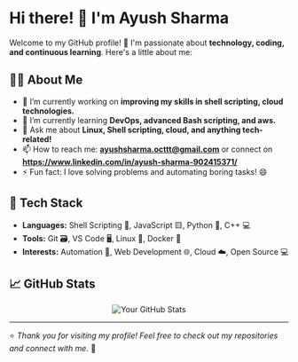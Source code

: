 # Hi there! 👋 I'm Ayush Sharma

Welcome to my GitHub profile! 🚀 I'm passionate about **technology, coding, and continuous learning**. Here's a little about me:

## 👨‍💻 About Me
- 🔭 I’m currently working on **improving my skills in shell scripting, cloud technologies.**
- 🌱 I’m currently learning **DevOps, advanced Bash scripting, and aws.**
- 💬 Ask me about **Linux, Shell scripting, cloud, and anything tech-related!**
- 📫 How to reach me: **ayushsharma.octtt@gmail.com** or connect on **https://www.linkedin.com/in/ayush-sharma-902415371/**
- ⚡ Fun fact: I love solving problems and automating boring tasks! 😄

## 🔧 Tech Stack
- **Languages:** Shell Scripting 🐚, JavaScript 🟨, Python 🐍, C++ 💻
- **Tools:** Git 🗃️, VS Code 🖥️, Linux 🐧, Docker 🐳
- **Interests:** Automation 🤖, Web Development 🌐, Cloud ☁️, Open Source 💻

## 📈 GitHub Stats
<p align="center">
  <img src="https://github-readme-stats.vercel.app/api?username=ayush-octtt&show_icons=true&theme=radical" alt="Your GitHub Stats" />
</p>

---

⭐️ *Thank you for visiting my profile! Feel free to check out my repositories and connect with me.* 🚀

